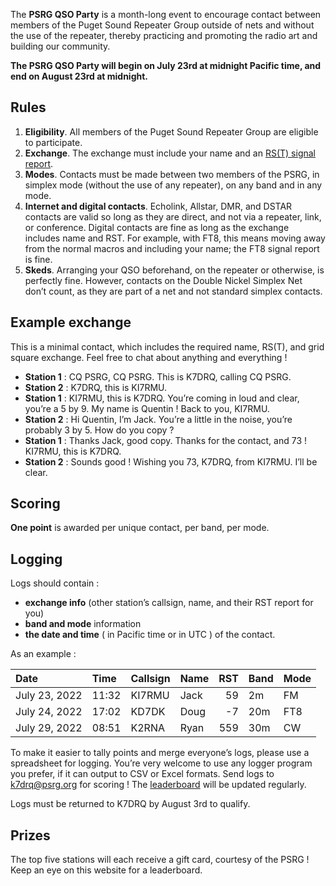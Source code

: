 The **PSRG QSO Party** is a month-long event to encourage contact between members of the Puget Sound Repeater Group outside of nets and without the use of the repeater, thereby practicing and promoting the radio art and building our community.

**The PSRG QSO Party will begin on July 23rd at midnight Pacific time, and end on August 23rd at midnight.**


## Rules

1. **Eligibility**. All members of the Puget Sound Repeater Group are eligible to participate. 
2. **Exchange**. The exchange must include your name and an [RS(T) signal report](https://en.wikipedia.org/wiki/R-S-T_system).
3. **Modes**. Contacts must be made between two members of the PSRG, in simplex mode (without the use of any repeater), on any band and in any mode.
4. **Internet and digital contacts**. Echolink, Allstar, DMR, and DSTAR contacts are valid so long as they are direct, and not via a repeater, link, or conference. Digital contacts are fine as long as the exchange includes name and RST. For example, with FT8, this means moving away from the normal macros and including your name; the FT8 signal report is fine.
5. **Skeds**. Arranging your QSO beforehand, on the repeater or otherwise, is perfectly fine. However, contacts on the Double Nickel Simplex Net don’t count, as they are part of a net and not standard simplex contacts.



## Example exchange

This is a minimal contact, which includes the required name, RS(T), and grid square exchange. Feel free to chat about anything and everything !

- **Station 1** : CQ PSRG, CQ PSRG. This is K7DRQ, calling CQ PSRG.
- **Station 2** : K7DRQ, this is KI7RMU.
- **Station 1** : KI7RMU, this is K7DRQ. You’re coming in loud and clear, you’re a 5 by 9. My name is Quentin ! Back to you, KI7RMU.
- **Station 2** : Hi Quentin, I’m Jack. You’re a little in the noise, you’re probably 3 by 5. How do you copy ?
- **Station 1** : Thanks Jack, good copy. Thanks for the contact, and 73 ! KI7RMU, this is K7DRQ.
- **Station 2** : Sounds good ! Wishing you 73, K7DRQ, from KI7RMU. I’ll be clear.



## Scoring

**One point** is awarded per unique contact, per band, per mode.



## Logging

Logs should contain :

- **exchange info** (other station’s callsign, name, and their RST report for you)
- **band and mode** information
- **the date and time** ( in Pacific time or in UTC ) of the contact.

As an example :

| Date          | Time  | Callsign | Name | RST | Band | Mode |
|:--------------|:------|:---------|:-----|----:|:-----|:-----|
| July 23, 2022 | 11:32 | KI7RMU   | Jack | 59  | 2m   | FM   |
| July 24, 2022 | 17:02 | KD7DK    | Doug | -7  | 20m  | FT8  |
| July 29, 2022 | 08:51 | K2RNA    | Ryan | 559 | 30m  | CW   |


To make it easier to tally points and merge everyone’s logs, please use a spreadsheet for logging. You’re very welcome to use any logger program you prefer, if it can output to CSV or Excel formats. Send logs to [k7drq@psrg.org](mailto:k7drq@psrg.org) for scoring ! The [leaderboard](leaderboard) will be updated regularly.

Logs must be returned to K7DRQ by August 3rd to qualify.


## Prizes

The top five stations will each receive a gift card, courtesy of the PSRG ! Keep an eye on this website for a leaderboard.




 

